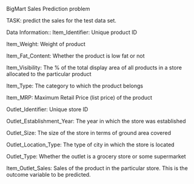 BigMart Sales Prediction problem

TASK: predict the sales for the test data set.

Data Information::
Item_Identifier: Unique product ID

Item_Weight: Weight of product

Item_Fat_Content: Whether the product is low fat or not

Item_Visibility: The % of the total display area of all products in a store allocated to the particular product

Item_Type: The category to which the product belongs

Item_MRP: Maximum Retail Price (list price) of the product

Outlet_Identifier: Unique store ID

Outlet_Establishment_Year: The year in which the store was established

Outlet_Size: The size of the store in terms of ground area covered

Outlet_Location_Type: The type of city in which the store is located

Outlet_Type: Whether the outlet is a grocery store or some supermarket

Item_Outlet_Sales: Sales of the product in the particular store. This is the outcome variable to be predicted.
